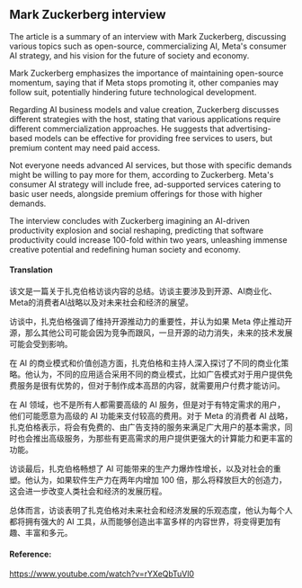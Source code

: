 ## Mark Zuckerberg interview

The article is a summary of an interview with Mark Zuckerberg, discussing various topics such as open-source, commercializing AI, Meta's consumer AI strategy, and his vision for the future of society and economy.

Mark Zuckerberg emphasizes the importance of maintaining open-source momentum, saying that if Meta stops promoting it, other companies may follow suit, potentially hindering future technological development.

Regarding AI business models and value creation, Zuckerberg discusses different strategies with the host, stating that various applications require different commercialization approaches. He suggests that advertising-based models can be effective for providing free services to users, but premium content may need paid access.

Not everyone needs advanced AI services, but those with specific demands might be willing to pay more for them, according to Zuckerberg. Meta's consumer AI strategy will include free, ad-supported services catering to basic user needs, alongside premium offerings for those with higher demands.

The interview concludes with Zuckerberg imagining an AI-driven productivity explosion and social reshaping, predicting that software productivity could increase 100-fold within two years, unleashing immense creative potential and redefining human society and economy.

#### Translation 

该文是一篇关于扎克伯格访谈内容的总结。访谈主要涉及到开源、AI商业化、Meta的消费者AI战略以及对未来社会和经济的展望。

访谈中，扎克伯格强调了维持开源推动力的重要性，并认为如果 Meta 停止推动开源，那么其他公司可能会因为竞争而跟风，一旦开源的动力消失，未来的技术发展可能会受到影响。

在 AI 的商业模式和价值创造方面，扎克伯格和主持人深入探讨了不同的商业化策略。他认为，不同的应用适合采用不同的商业模式，比如广告模式对于用户提供免费服务是很有优势的，但对于制作成本高昂的内容，就需要用户付费才能访问。

在 AI 领域，也不是所有人都需要高级的 AI 服务，但是对于有特定需求的用户，他们可能愿意为高级的 AI 功能来支付较高的费用。对于 Meta 的消费者 AI 战略，扎克伯格表示，将会有免费的、由广告支持的服务来满足广大用户的基本需求，同时也会推出高级服务，为那些有更高需求的用户提供更强大的计算能力和更丰富的功能。

访谈最后，扎克伯格畅想了 AI 可能带来的生产力爆炸性增长，以及对社会的重塑。他认为，如果软件生产力在两年内增加 100 倍，那么将释放巨大的创造力，这会进一步改变人类社会和经济的发展历程。

总体而言，访谈表明了扎克伯格对未来社会和经济发展的乐观态度，他认为每个人都将拥有强大的 AI 工具，从而能够创造出丰富多样的内容世界，将变得更加有趣、丰富和多元。

#### Reference: 

https://www.youtube.com/watch?v=rYXeQbTuVl0